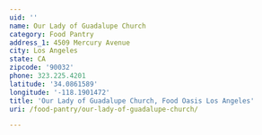 ```yaml
---
uid: ''
name: Our Lady of Guadalupe Church
category: Food Pantry
address_1: 4509 Mercury Avenue
city: Los Angeles
state: CA
zipcode: '90032'
phone: 323.225.4201
latitude: '34.0861589'
longitude: '-118.1901472'
title: 'Our Lady of Guadalupe Church, Food Oasis Los Angeles'
uri: /food-pantry/our-lady-of-guadalupe-church/

---
```

